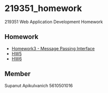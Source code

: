 # 219351_homework
219351 Web Application Development Homework

Homework
---
- [Homework3 - Message Passing Interface](hw3)
- [HW5](hw5)
- [HW6](hw6)


Member
---
Supanut Apikulvanich 5610501016
